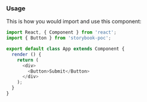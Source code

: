 ### Usage
This is how you would import and use this component:

```javascript
import React, { Component } from 'react';
import { Button } from 'storybook-poc';

export default class App extends Component {
  render () {
    return (
      <div>
        <Button>Submit</Button>
      </div>
    );
  }
}
```
